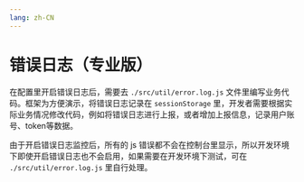 ```yaml
---
lang: zh-CN
---
```


# 错误日志（专业版）

在配置里开启错误日志后，需要去 `./src/util/error.log.js` 文件里编写业务代码。框架为方便演示，将错误日志记录在 `sessionStorage` 里，开发者需要根据实际业务情况修改代码，例如将错误日志进行上报，或者增加上报信息，记录用户账号、token等数据。

由于开启错误日志监控后，所有的 js 错误都不会在控制台里显示，所以开发环境下即使开启错误日志也不会启用，如果需要在开发环境下测试，可在 `./src/util/error.log.js` 里自行处理。